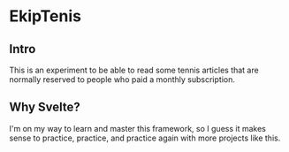 # EkipTenis

## Intro

This is an experiment to be able to read some tennis articles that are normally reserved to people who paid a monthly subscription.

## Why Svelte?

I'm on my way to learn and master this framework, so I guess it makes sense to practice, practice, and practice again with more projects like this.
